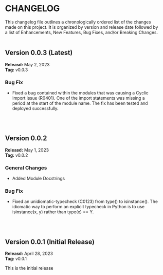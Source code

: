 # CHANGELOG
This changelog file outlines a chronologically ordered list of the changes made on this project. 
It is organized by version and release date followed by a list of Enhancements, New Features, Bug Fixes, and/or Breaking Changes.
<br /><br />


## Version 0.0.3 (Latest) 
**Releasd:** May 2, 2023<br />
**Tag:** v0.0.3

### Bug Fix

  - Fixed a bug contained within the modules that was causing a Cyclic Import issue (R0401). One of the import statements was missing a period at the start of the module name. The fix has been tested and deployed successfully.

<br /><br />

## Version 0.0.2 
**Releasd:** May 1, 2023<br />
**Tag:** v0.0.2

### General Changes

  - Added Module Docstrings


### Bug Fix

  - Fixed an unidiomatic-typecheck (C0123) from type() to isinstance(). The idiomatic way to perform an explicit typecheck in Python is to use isinstance(x, y) rather than type(x) == Y.

<br /><br />
## Version 0.0.1 (Initial Release)
**Releasd:** April 28, 2023<br />
**Tag:** v0.0.1

This is the initial release
